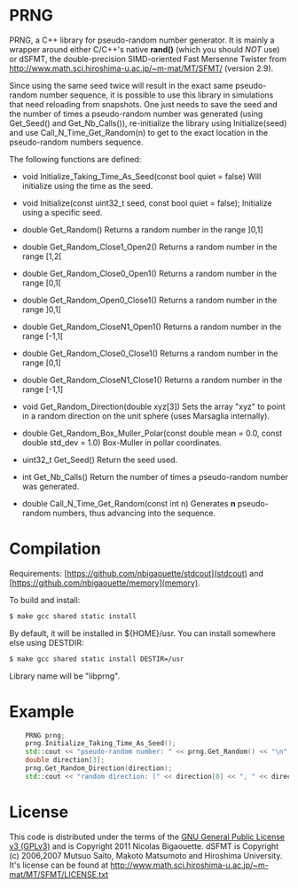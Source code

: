 # PRNG
PRNG, a C++ library for pseudo-random number generator. It is mainly a wrapper
around either C/C++'s native **rand()** (which you should _NOT_ use) or dSFMT,
the double-precision SIMD-oriented Fast Mersenne Twister from
http://www.math.sci.hiroshima-u.ac.jp/~m-mat/MT/SFMT/ (version 2.9).

Since using the same seed twice will result in the exact same pseudo-random
number sequence, it is possible to use this library in simulations that need
reloading from snapshots. One just needs to save the seed and the number of times
a pseudo-random number was generated (using Get_Seed() and Get_Nb_Calls()),
re-initialize the library using Initialize(seed) and use Call_N_Time_Get_Random(n)
to get to the exact location in the pseudo-random numbers sequence.

The following functions are defined:

* void Initialize_Taking_Time_As_Seed(const bool quiet = false)
Will initialize using the time as the seed.

* void Initialize(const uint32_t seed, const bool quiet = false);
Initialize using a specific seed.

* double Get_Random()
Returns a random number in the range ]0,1]

* double Get_Random_Close1_Open2()
Returns a random number in the range [1,2[

* double Get_Random_Close0_Open1()
Returns a random number in the range [0,1[

* double Get_Random_Open0_Close1()
Returns a random number in the range ]0,1]

* double Get_Random_CloseN1_Open1()
Returns a random number in the range [-1,1[

* double Get_Random_Close0_Close1()
Returns a random number in the range [0,1]

* double Get_Random_CloseN1_Close1()
Returns a random number in the range [-1,1]

* void Get_Random_Direction(double xyz[3])
Sets the array "xyz" to point in a random direction on the unit sphere (uses Marsaglia
internally).

* double Get_Random_Box_Muller_Polar(const double mean = 0.0, const double std_dev = 1.0)
Box-Muller in pollar coordinates.

* uint32_t Get_Seed()
Return the seed used.

* int Get_Nb_Calls()
Return the number of times a pseudo-random number was generated.

* double Call_N_Time_Get_Random(const int n)
Generates **n** pseudo-random numbers, thus advancing into the sequence.


# Compilation
Requirements: [https://github.com/nbigaouette/stdcout](stdcout) and
[https://github.com/nbigaouette/memory](memory).

To build and install:

``` bash
$ make gcc shared static install
```

By default, it will be installed in ${HOME}/usr. You can install somewhere else
using DESTDIR:

``` bash
$ make gcc shared static install DESTIR=/usr
```

Library name will be "libprng".


# Example

``` C++
    PRNG prng;
    prng.Initialize_Taking_Time_As_Seed();
    std::cout << "pseudo-random number: " << prng.Get_Random() << "\n";
    double direction[3];
    prng.Get_Random_Direction(direction);
    std::cout << "random direction: (" << direction[0] << ", " << direction[1] << ", " << direction[2] << ")\n";
```


# License

This code is distributed under the terms of the [GNU General Public License v3 (GPLv3)](http://www.gnu.org/licenses/gpl.html) and is Copyright 2011 Nicolas Bigaouette.
dSFMT is Copyright (c) 2006,2007 Mutsuo Saito, Makoto Matsumoto and Hiroshima
University. It's license can be found at http://www.math.sci.hiroshima-u.ac.jp/~m-mat/MT/SFMT/LICENSE.txt

